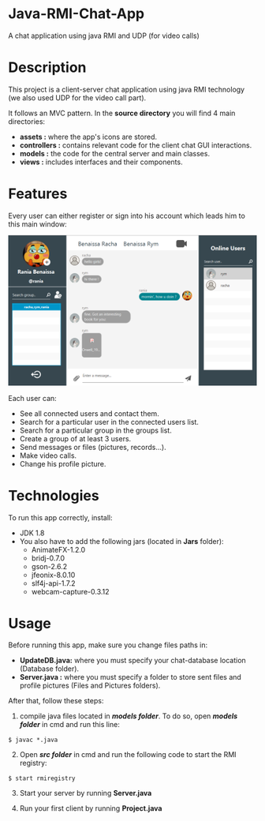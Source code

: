# Java-RMI-Chat-App
 A chat application using java RMI and  UDP (for video calls) 


# Description

This project is a client-server chat application using java RMI technology (we also used UDP for the video call part).

It follows an MVC pattern. In the **source directory** you will find 4 main directories:

* **assets :** where the app's icons are stored.
* **controllers :** contains relevant code for the client chat GUI interactions.
* **models :** the code for the central server and main classes.
* **views :** includes interfaces and their components.


# Features

Every user can either register or sign into his account which leads him to this main window:

![interface](/README_images/interface.png)


Each user can:

* See all connected users and contact them.
* Search for a particular user in the connected users list.
* Search for a particular group in the groups list.
* Create a group of at least 3 users.
* Send messages or files (pictures, records...).
* Make video calls.
* Change his profile picture.

# Technologies

To run this app correctly, install:

* JDK 1.8
* You also have to add the following jars (located in **Jars** folder): 
  * AnimateFX-1.2.0
  * bridj-0.7.0
  * gson-2.6.2
  * jfeonix-8.0.10
  * slf4j-api-1.7.2
  * webcam-capture-0.3.12

# Usage

Before running this app, make sure you change files paths in:

* **UpdateDB.java:** where you must specify your chat-database location (Database folder).
* **Server.java :** where you must specify a folder to store sent files and profile pictures (Files and Pictures folders).

After that, follow these steps:

1. compile java files located in ***models  folder***. To do so, open ***models  folder*** in cmd and run this line:

```
$ javac *.java

```

2. Open ***src  folder*** in cmd and run the following code to start the RMI registry:

```
$ start rmiregistry

```

3. Start your server by running **Server.java**

4. Run your first client by running **Project.java** 
